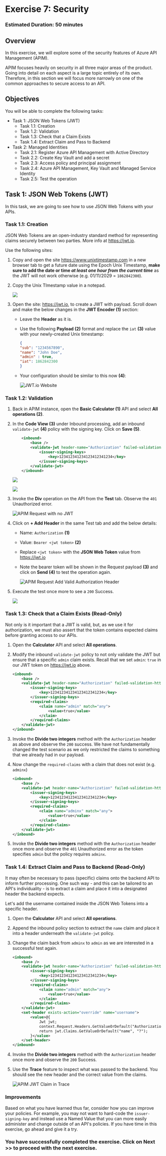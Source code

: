 # Exercise 7: Security 

### Estimated Duration: 50 minutes

## Overview

In this exercise, we will explore some of the security features of Azure API Management (APIM).

APIM focuses heavily on security in all three major areas of the product. Going into detail on each aspect is a large topic entirely of its own. Therefore, in this section we will focus more narrowly on one of the common approaches to secure access to an API.

## Objectives

You will be able to complete the following tasks:

- Task 1: JSON Web Tokens (JWT)
    - Task 1.1: Creation
    - Task 1.2: Validation
    - Task 1.3: Check that a Claim Exists
    - Task 1.4: Extract Claim and Pass to Backend
- Task 2: Managed Identities
    - Task 2.1: Register Azure API Management with Active Directory
    - Task 2.2: Create Key Vault and add a secret
    - Task 2.3: Access policy and principal assignment
    - Task 2.4: Azure API Management, Key Vault and Managed Service Identity
    - Task 2.5: Test the operation

## Task 1: JSON Web Tokens (JWT)

In this task, we are going to see how to use JSON Web Tokens with your APIs.

### Task 1.1: Creation

JSON Web Tokens are an open-industry standard method for representing claims securely between two parties. More info at <https://jwt.io>. 

Use the following sites:

1. Copy and open the site <https://www.unixtimestamp.com> in a new browser tab to get a future date using the Epoch Unix Timestamp, **make sure to add the date or time _at least one hour from the current time_** as the JWT will not work otherwise (e.g. 01/11/2029 = `1862842300`).

1. Copy the Unix TImestamp value in a notepad.

   ![](media/unix.png)

1. Open the site: <https://jwt.io>, to create a JWT with payload. Scroll down and make the below changes in the **JWT Encoder (1)** section:

    - Leave the **Header** as it is.
    - Use the following **Payload (2)** format and replace the `iat` **(3)** value with your newly-created Unix timestamp:

        ```json
        {
        "sub": "1234567890",
        "name": "John Doe",
        "admin" : true,
        "iat": 1862842300
        }
        ```
        
    - Your configuration should be similar to this now **(4)**:

        ![JWT.io Website](media/E7T1.1S3-0309.png)

### Task 1.2: Validation

1. Back in APIM instance, open the **Basic Calculator (1)** API and select **All operations (2)**.
  
1. In the **Code View (3)** under Inbound processing, add an inbound `validate-jwt` **(4)** policy with the signing key. Click on **Save (5)**.

    ```xml
        <inbound>
            <base />
            <validate-jwt header-name="Authorization" failed-validation-httpcode="401" failed-validation-error-message="Unauthorized">
                <issuer-signing-keys>
                    <key>123412341234123412341234</key>
                </issuer-signing-keys>
            </validate-jwt>
        </inbound>
    ```

    ![](media/E7T1.2S2-0309.png)    

    ![](media/E7T1.2S2.1-0309.png)

1. Invoke the **Div** operation on the API from the **Test** tab. Observe the `401` Unauthorized error.

    ![APIM Request with no JWT](media/03.png)

1. Click on **+ Add Header** in the same Test tab and add the below details:

    - Name: `Authorization` **(1)**
    - Value: `Bearer <jwt token>` **(2)** 
    - Replace `<jwt token>` with the **JSON Web Token** value from <https://jwt.io>
  
    - Note the bearer token will be shown in the Request payload **(3)** and click on **Send (4)** to test the operation again.

        ![APIM Request Add Valid Authorization Header](media/E7T1.2S4-0309.png)

1. Execute the test once more to see a `200` Success. 

    ![](media/05.png)

### Task 1.3: Check that a Claim Exists (Read-Only)

Not only is it important that a JWT is valid, but, as we use it for authorization, we must also assert that the token contains expected claims before granting access to our APIs.

1. Open the **Calculator** API and select **All operations**.
1. Modify the inbound `validate-jwt` policy to not only validate the JWT but ensure that a specific `admin` claim exists. Recall that we set `admin`: `true` in our JWT token on <https://jwt.io> above.

    ```xml
    <inbound>
        <base />
        <validate-jwt header-name="Authorization" failed-validation-httpcode="401" failed-validation-error-message="Unauthorized">
            <issuer-signing-keys>
                <key>123412341234123412341234</key>
            </issuer-signing-keys>
            <required-claims>
                <claim name="admin" match="any">
                    <value>true</value>
                </claim>
            </required-claims>
        </validate-jwt>
    </inbound>
    ```

1. Invoke the **Divide two integers** method with the `Authorization` header as above and observe the `200` success. We have not fundamentally changed the test scenario as we only restricted the claims to something that we already had in our payload.

1. Now change the `required-claims` with a claim  that does not exist (e.g. `adminx`)

    ```xml
    <inbound>
        <base />
        <validate-jwt header-name="Authorization" failed-validation-httpcode="401" failed-validation-error-message="Unauthorized">
            <issuer-signing-keys>
                <key>123412341234123412341234</key>
            </issuer-signing-keys>
            <required-claims>
                <claim name="adminx" match="any">
                    <value>true</value>
                </claim>
            </required-claims>
        </validate-jwt>
    </inbound>
    ```

1. Invoke the **Divide two integers** method with the `Authorization` header once more and observe the `401` Unauthorized error as the token specifies `admin` but the policy requires `adminx`.

### Task 1.4: Extract Claim and Pass to Backend (Read-Only)

It may often be necessary to pass (specific) claims onto the backend API to inform further processing. One such way - and this can be tailored to an API's individuality - is to extract a claim and place it into a designated header the backend expects.

Let's add the username contained inside the JSON Web Tokens into a specific header.

1. Open the **Calculator** API and select **All operations**.
1. Append the inbound policy section to extract the `name` claim and place it into a header underneath the `validate-jwt` policy.
1. Change the claim back from `adminx` to `admin` as we are interested in a successful test again.

    ```xml
    <inbound>
        <base />
        <validate-jwt header-name="Authorization" failed-validation-httpcode="401" failed-validation-error-message="Unauthorized">
            <issuer-signing-keys>
                <key>123412341234123412341234</key>
            </issuer-signing-keys>
            <required-claims>
                <claim name="admin" match="any">
                    <value>true</value>
                </claim>
            </required-claims>
        </validate-jwt>
        <set-header exists-action="override" name="username">
            <value>@{
                Jwt jwt;
                context.Request.Headers.GetValueOrDefault("Authorization","scheme param").Split(' ').Last().TryParseJwt(out jwt);
                return jwt.Claims.GetValueOrDefault("name", "?");
            }</value>
        </set-header>
    </inbound>
    ```

1. Invoke the **Divide two integers** method with the `Authorization` header once more and observe the `200` Success.
1. Use the **Trace** feature to inspect what was passed to the backend. You should see the new header and the correct value from the claims.

    ![APIM JWT Claim in Trace](media/06.png)

### Improvements

Based on what you have learned thus far, consider how you can improve your policies. For example, you may not want to hard-code the `issuer-signing-key` and instead use a Named Value that you can more easily administer and change outside of an API's policies. If you have time in this exercise, go ahead and give it a try.

### You have successfully completed the exercise. Click on **Next >>** to proceed with the next exercise.
